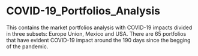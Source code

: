 # COVID-19_Portfolios_Analysis
This contains the market portfolios analysis with COVID-19 impacts divided in three subsets: Europe Union, Mexico and USA.
There are 65 portfolios that have evident COVID-19 impact around the 190 days since the begging of the pandemic.
